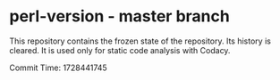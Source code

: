 # perl-version - master branch

This repository contains the frozen state of the repository.
Its history is cleared. It is used only for static code
analysis with Codacy.

Commit Time: 1728441745